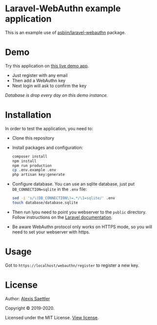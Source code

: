 Laravel-WebAuthn example application
====================================

This is an example use of [asbiin/laravel-webauthn](https://github.com/asbiin/laravel-webauthn) package.

# Demo

Try this application on [this live demo app](https://laravel-webauthn-example.herokuapp.com/).

- Just register with any email
- Then add a WebAuthn key
- Next login will ask to confirm the key

*Database is drop every day on this demo instance.*


# Installation

In order to test the application, you need to:

* Clone this repository

* Install packages and configuration:
    ```sh
    composer install
    npm install
    npm run production
    cp .env.example .env
    php artisan key:generate
    ```

* Configure database. 
You can use an sqlite database, just put `DB_CONNECTION=sqlite` in the `.env` file:
    ```sh
    sed -i 's/\(DB_CONNECTION\)=.*/\1=sqlite/' .env
    touch database/database.sqlite
    ```

* Then run lyou need to point you webserver to the `public` directory. Follow instructions on the [Laravel documentation](https://laravel.com/docs/5.8/installation#configuration).
* Be aware WebAuthn protocol only works on HTTPS mode, so you will need to set your webserver with https.


# Usage

Got to `https://localhost/webauthn/register` to register a new key.


# License

Author: [Alexis Saettler](https://github.com/asbiin)

Copyright © 2019-2020.

Licensed under the MIT License. [View license](/LICENSE).
